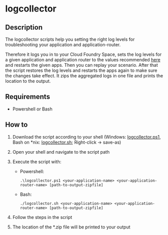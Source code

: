# logcollector

## Description
The logcollector scripts help you setting the right log levels for troubleshooting your application and application-router.

Therefore it logs you in to your Cloud Foundry Space, sets the log levels for a given application and application router to the values recommended [here](https://wiki.wdf.sap.corp/wiki/display/NWCUIAMSIM/Increase+log+verbosity+for+detailed+error+analysis) and restarts the given apps.
Then you can replay your scenario. After that the script restores the log levels and restarts the apps again to make sure the changes take effect. It zips the aggregated logs in one file and prints the location to the output.



## Requirements
- Powershell or Bash

## How to
1. Download the script according to your shell (Windows: [logcollector.ps1](logcollector.ps1), Bash on *nix: [logcollector.sh](logcollector.sh); Right-click -> save-as)

1. Open your shell and navigate to the script path

1. Execute the script with:
    - Powershell: 
        ```
        .\logcollector.ps1 <your-application-name> <your-application-router-name> [path-to-output-zipfile]
        ```
    - Bash: 
        ```
        ./logcollector.sh <your-application-name> <your-application-router-name> [path-to-output-zipfile]
        ```
1. Follow the steps in the script
1. The location of the *.zip file will be printed to your output
